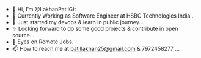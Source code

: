 - 👋 Hi, I’m @LakhanPatilGit
- 👀 Currently Working as Software Engineer at HSBC Technologies India...
- 🌱 Just started my devops & learn in public journey...
- ✨ Looking forward to do some good projects & contribute in open source...
- 👀 Eyes on Remote Jobs.
- 📫 How to reach me at patillakhan25@gmail.com & 7972458277 ...

<!---
LakhanPatilGit/LakhanPatilGit is a ✨ special ✨ repository because its `README.md` (this file) appears on your GitHub profile.
You can click the Preview link to take a look at your changes.
--->
